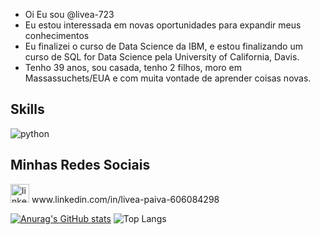- Oi Eu sou @livea-723
- Eu estou interessada em novas oportunidades para expandir meus conhecimentos
- Eu finalizei o curso de Data Science da IBM, e estou finalizando um curso de SQL for Data Science pela University of California, Davis.
- Tenho 39 anos, sou casada, tenho 2 filhos, moro em Massassuchets/EUA e com muita vontade de aprender coisas novas.

## Skills
![python](https://img.shields.io/badge/Python-3776AB?style=for-the-badge&logo=python&logoColor=white)

## Minhas Redes Sociais
<img src= 'https://img.shields.io/badge/LinkedIn-0077B5?style=for-the-badge&logo=linkedin&logoColor=white' alt= 'linkedin' height='30'>
www.linkedin.com/in/livea-paiva-606084298

[![Anurag's GitHub stats](https://github-readme-stats.vercel.app/api?username=livea-723&show_icons=true&theme=radical)](https://github.com/anuraghazra/github-readme-stats)
![Top Langs](https://github-readme-stats.vercel.app/api/top-langs/?username=livea-723&layout=compact&theme=radical)
